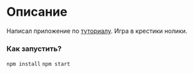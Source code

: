 # Описание
Написал приложение по [туториалу](https://reactjs.org/tutorial/tutorial.html). Игра в крестики нолики.

### Как запустить?
`npm install`
`npm start`
